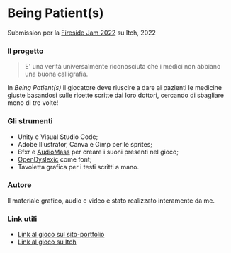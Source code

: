 # Being Patient(s)
Submission per la [Fireside Jam 2022](https://itch.io/jam/fireside-jam-2022) su Itch, 2022

### Il progetto
> E' una verità universalmente riconosciuta che i medici non abbiano una buona calligrafia.

In *Being Patient(s)* il giocatore deve riuscire a dare ai pazienti le medicine giuste basandosi sulle ricette scritte dai loro dottori, cercando di sbagliare meno di tre volte!

### Gli strumenti
- Unity e Visual Studio Code;
- Adobe Illustrator, Canva e Gimp per le sprites;
- Bfxr e [AudioMass](https://audiomass.co/) per creare i suoni presenti nel gioco;
- [OpenDyslexic](https://opendyslexic.org/) come font;
- Tavoletta grafica per i testi scritti a mano.

### Autore
Il materiale grafico, audio e video è stato realizzato interamente da me.

### Link utili
- [Link al gioco sul sito-portfolio](https://sonorighette.wixsite.com/valentinarighetti/copia-di-amazeing-duo)
- [Link al gioco su Itch](https://brioschi.itch.io/being-patients)
